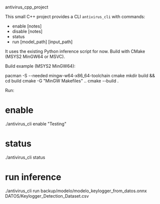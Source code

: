 antivirus_cpp_project

This small C++ project provides a CLI `antivirus_cli` with commands:
- enable [notes]
- disable [notes]
- status
- run [model_path] [input_path]

It uses the existing Python inference script for now. Build with CMake (MSYS2 MinGW64 or MSVC).

Build example (MSYS2 MinGW64):

pacman -S --needed mingw-w64-x86_64-toolchain cmake
mkdir build && cd build
cmake -G "MinGW Makefiles" ..
cmake --build .

Run:

# enable
./antivirus_cli enable "Testing"
# status
./antivirus_cli status
# run inference
./antivirus_cli run backup/modelo/modelo_keylogger_from_datos.onnx DATOS/Keylogger_Detection_Dataset.csv
